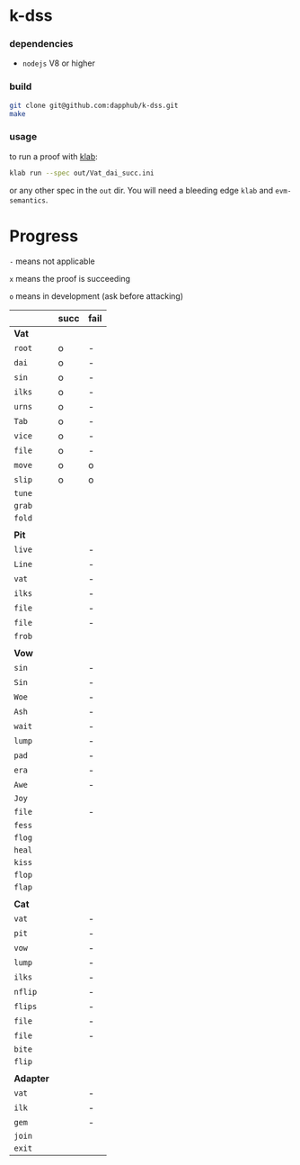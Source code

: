 # k-dss

### dependencies
* `nodejs` V8 or higher

### build
```sh
git clone git@github.com:dapphub/k-dss.git
make
```

### usage
to run a proof with [klab](https://github.com/dapphub/klab):
```sh
klab run --spec out/Vat_dai_succ.ini
```

or any other spec in the `out` dir. You will need a bleeding edge `klab` and `evm-semantics`.

# Progress

`-` means not applicable

`x` means the proof is succeeding

`o` means in development (ask before attacking)

|             | succ | fail |
|-------------|------|------|
| **Vat**     |      |      |
| `root`      | o    | -    |
| `dai`       | o    | -    |
| `sin`       | o    | -    |
| `ilks`      | o    | -    |
| `urns`      | o    | -    |
| `Tab`       | o    | -    |
| `vice`      | o    | -    |
| `file`      | o    | -    |
| `move`      | o    | o    |
| `slip`      | o    | o    |
| `tune`      |      |      |
| `grab`      |      |      |
| `fold`      |      |      |
|             |      |      |
| **Pit**     |      |      |
| `live`      |      | -    |
| `Line`      |      | -    |
| `vat`       |      | -    |
| `ilks`      |      | -    |
| `file`      |      | -    |
| `file`      |      | -    |
| `frob`      |      |      |
|             |      |      |
| **Vow**     |      |      |
| `sin`       |      | -    |
| `Sin`       |      | -    |
| `Woe`       |      | -    |
| `Ash`       |      | -    |
| `wait`      |      | -    |
| `lump`      |      | -    |
| `pad`       |      | -    |
| `era`       |      | -    |
| `Awe`       |      | -    |
| `Joy`       |      |      |
| `file`      |      | -    |
| `fess`      |      |      |
| `flog`      |      |      |
| `heal`      |      |      |
| `kiss`      |      |      |
| `flop`      |      |      |
| `flap`      |      |      |
|             |      |      |
| **Cat**     |      |      |
| `vat`       |      | -    |
| `pit`       |      | -    |
| `vow`       |      | -    |
| `lump`      |      | -    |
| `ilks`      |      | -    |
| `nflip`     |      | -    |
| `flips`     |      | -    |
| `file`      |      | -    |
| `file`      |      | -    |
| `bite`      |      |      |
| `flip`      |      |      |
|             |      |      |
| **Adapter** |      |      |
| `vat`       |      | -    |
| `ilk`       |      | -    |
| `gem`       |      | -    |
| `join`      |      |      |
| `exit`      |      |      |


